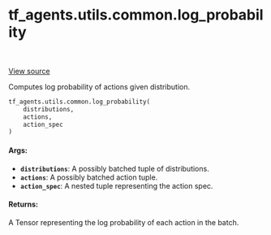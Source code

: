 <div itemscope itemtype="http://developers.google.com/ReferenceObject">
<meta itemprop="name" content="tf_agents.utils.common.log_probability" />
<meta itemprop="path" content="Stable" />
</div>

# tf_agents.utils.common.log_probability

<table class="tfo-notebook-buttons tfo-api" align="left">
</table>

<a target="_blank" href="https://github.com/tensorflow/agents/tree/master/tf_agents/utils/common.py">View
source</a>

Computes log probability of actions given distribution.

``` python
tf_agents.utils.common.log_probability(
    distributions,
    actions,
    action_spec
)
```



<!-- Placeholder for "Used in" -->

#### Args:

* <b>`distributions`</b>: A possibly batched tuple of distributions.
* <b>`actions`</b>: A possibly batched action tuple.
* <b>`action_spec`</b>: A nested tuple representing the action spec.


#### Returns:

A Tensor representing the log probability of each action in the batch.
